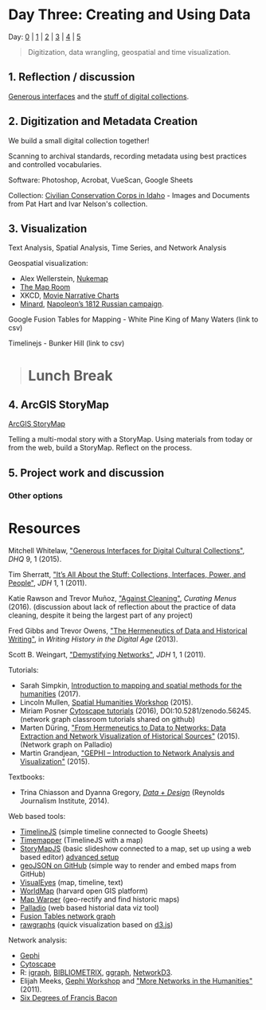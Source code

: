 # Day Three: Creating and Using Data

Day: [0](day-0.md) | [1](day-1.md) | [2](day-2.md) | [3](day-3.md) | [4](day-4.md) | [5](day-5.md)

> Digitization, data wrangling, geospatial and time visualization.

## 1. Reflection / discussion

[Generous interfaces](http://www.digitalhumanities.org/dhq/vol/9/1/000205/000205.html) and the [stuff of digital collections](http://journalofdigitalhumanities.org/1-1/its-all-about-the-stuff-by-tim-sherratt/).

## 2. Digitization and Metadata Creation

We build a small digital collection together!

Scanning to archival standards, recording metadata using best practices and controlled vocabularies.

Software: Photoshop, Acrobat, VueScan, Google Sheets

Collection: [Civilian Conservation Corps in Idaho](http://digital.lib.uidaho.edu/cdm/search/collection/cccidaho/cosuppress/) - Images and Documents from Pat Hart and Ivar Nelson's collection.

## 3. Visualization

Text Analysis, Spatial Analysis, Time Series, and Network Analysis

Geospatial visualization:
- Alex Wellerstein, [Nukemap](http://nuclearsecrecy.com/nukemap/)
- [The Map Room](http://www.lib.uidaho.edu/digital/maps/)
- XKCD, [Movie Narrative Charts](https://xkcd.com/657/)
- [Minard](https://en.wikipedia.org/wiki/Charles_Joseph_Minard), [Napoleon’s 1812 Russian campaign](https://commons.wikimedia.org/wiki/File:Minard.png).

Google Fusion Tables for Mapping -  White Pine King of Many Waters (link to csv)

Timelinejs - Bunker Hill (link to csv)

> # Lunch Break

## 4. ArcGIS StoryMap

[ArcGIS StoryMap](https://storymaps.arcgis.com/en/)

Telling a multi-modal story with a StoryMap.
Using materials from today or from the web, build a StoryMap. 
Reflect on the process. 

## 5. Project work and discussion

### Other options

# Resources

Mitchell Whitelaw, ["Generous Interfaces for Digital Cultural Collections"](http://www.digitalhumanities.org/dhq/vol/9/1/000205/000205.html), *DHQ* 9, 1 (2015). 

Tim Sherratt, ["It’s All About the Stuff: Collections, Interfaces, Power, and People"](http://journalofdigitalhumanities.org/1-1/its-all-about-the-stuff-by-tim-sherratt/), *JDH* 1, 1 (2011).

Katie Rawson and Trevor Muñoz, ["Against Cleaning"](http://curatingmenus.org/articles/against-cleaning/), *Curating Menus* (2016). (discussion about lack of reflection about the practice of data cleaning, despite it being the largest part of any project)

Fred Gibbs and Trevor Owens, ["The Hermeneutics of Data and Historical Writing"](http://quod.lib.umich.edu/d/dh/12230987.0001.001/1:7/--writing-history-in-the-digital-age?g=dculture;rgn=div1;view=fulltext;xc=1#7.3), in *Writing History in the Digital Age* (2013).

Scott B. Weingart, ["Demystifying Networks"](http://journalofdigitalhumanities.org/1-1/demystifying-networks-by-scott-weingart/), *JDH* 1, 1 (2011).

Tutorials:
- Sarah Simpkin, [Introduction to mapping and spatial methods for the humanities](https://ssimpkin.github.io/dhsite2017/) (2017).
- Lincoln Mullen, [Spatial Humanities Workshop](http://lincolnmullen.com/projects/spatial-workshop/) (2015).
- Miriam Posner [Cytoscape tutorials](https://github.com/miriamposner/cytoscape_tutorials) (2016), DOI:10.5281/zenodo.56245. (network graph classroom tutorials shared on github)
- Marten Düring, ["From Hermeneutics to Data to Networks: Data Extraction and Network Visualization of Historical Sources"](http://programminghistorian.org/lessons/creating-network-diagrams-from-historical-sources) (2015). (Network graph on Palladio)
- Martin Grandjean, ["GEPHI – Introduction to Network Analysis and Visualization"](http://www.martingrandjean.ch/gephi-introduction/) (2015).

Textbooks:
- Trina Chiasson and Dyanna Gregory, [*Data + Design*](https://infoactive.co/data-design) (Reynolds Journalism Institute, 2014).

Web based tools:
- [TimelineJS](https://timeline.knightlab.com/) (simple timeline connected to Google Sheets)
- [Timemapper](http://timemapper.okfnlabs.org/) (TimelineJS with a map)
- [StoryMapJS](https://storymap.knightlab.com/) (basic slideshow connected to a map, set up using a web based editor) [advanced setup](https://storymap.knightlab.com/advanced/)
- [geoJSON on GitHub](https://help.github.com/articles/mapping-geojson-files-on-github/) (simple way to render and embed maps from GitHub)
- [VisualEyes](http://www.viseyes.org/visualeyes/) (map, timeline, text)
- [WorldMap](http://worldmap.harvard.edu/) (harvard open GIS platform)
- [Map Warper](http://mapwarper.net/) (geo-rectify and find historic maps)
- [Palladio](http://hdlab.stanford.edu/palladio/) (web based historial data viz tool)
- [Fusion Tables network graph](https://support.google.com/fusiontables/answer/2566732?hl=en)
- [rawgraphs](http://rawgraphs.io/) (quick visualization based on [d3.js](https://d3js.org/))

Network analysis:
- [Gephi](https://gephi.org/)
- [Cytoscape](http://www.cytoscape.org/)
- R: [igraph](http://igraph.org/r/), [BIBLIOMETRIX](http://www.bibliometrix.org/), [ggraph](https://cran.r-project.org/web/packages/ggraph/index.html), [NetworkD3](https://christophergandrud.github.io/networkD3/).
- Elijah Meeks, [Gephi Workshop](https://dhs.stanford.edu/gephi-workshop/) and ["More Networks in the Humanities"](https://dhs.stanford.edu/visualization/more-networks/) (2011).
- [Six Degrees of Francis Bacon](http://www.sixdegreesoffrancisbacon.com/)
